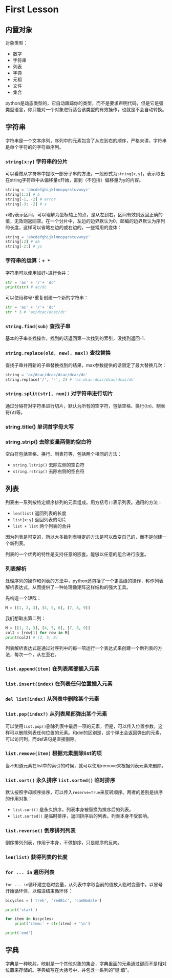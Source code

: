 # First Lesson
## 内置对象
对象类型：
- 数字
- 字符串
- 列表
- 字典
- 元祖
- 文件
- 集合

python是动态类型的，它自动跟踪你的类型，而不是要求声明代码，但是它是强类型语言，你只能对一个对象进行适合该类型的有效操作，也就是不会自动转换。
## 字符串
字符串是一个文本序列，序列中的元素包含了从左到右的顺序，严格来讲，字符串是单个字符的的字符串序列。
### `string[x:y]` 字符串的分片
可以看做从字符串中提取一部分子串的方法，一般形式为`string[x,y]`，表示取出在string字符串中从偏移量x开始，直到（不包括）偏移量为y的内容。
```python
string = 'abcdefghijklmnopqrstuvwxyz'
string[1:2] # b
string[-1, -2] # error
string[-3: -2] # x
```
x和y表示区间，可以理解为坐标轴上的点，是从左到右，区间有效则返回正确的值，无效则返回空。在一个分片中，左边的边界默认为0，邮编的边界默认为序列的长度，这样可以省略左边的或右边的，一些常用的变体：
```python
string = 'abcdefghijklmnopqrstuvwxyz'
string[:2] # ab
string[-2:] # yz
```
### 字符串的运算：`+ *`
字符串可以使用加好`+`进行合并：
```python
str = 'ac' + '/'+ 'dc'
print(str) # ac/dc
```
可以使用称号`*`重复创建一个新的字符串：
```python
str = 'ac' + '/'+ 'dc'
str * 3 # 'ac/dcac/dcac/dc'
```
### `string.find(sub)` 查找子串
基本的子串查找操作，找到的话返回第一次找到的索引，没找到返回-1.
### `string.replace(old, new[, max])` 查找替换
查找子串并用新的子串替换找到的结果，max参数提供的话限定了最大替换几次：
```python
string = 'ac/dcac/dcac/dcac/dcac/dc'
string.replace('/', '-', 2) # 'ac-dcac-dcac/dcac/dcac/dc'
```
### `string.split(str[, num])` 对字符串进行切片
通过分隔符对字符串进行切片，默认为所有的空字符，包括空格、换行(\n)、制表符(\t)等。

### string.title() 单词首字母大写
### string.strip() 去除变量两侧的空白符
空白符包括空格、换行、制表符等，包括两个相同的方法：
- `string.lstrip()` 去除左侧的空白符
- `string.rstrip()` 去除右侧的空白符

## 列表
列表由一系列按特定顺序排列的元素组成。用方括号`[]`表示列表。通用的方法：
- `len(list)` 返回列表的长度
- `list[x:y]` 返回列表的切片
- `list + list` 两个列表的合并

因为列表是可变的，所以大多数列表特定的方法是可以改变自己的，而不是创建一个新列表。

列表的一个优秀的特性是支持任意的嵌套。能够以任意的组合进行嵌套。

### 列表解析
处理序列的操作和列表的方法中，python还包括了一个更高级的操作，称作列表解析表达式，从而提供了一种处理像矩阵这样结构的强大工具。

先构造一个矩阵：
```python
M = [[1, 2, 3], [4, 5, 6], [7, 8, 9]]
```
我们想取出第二列：
```python
M = [[1, 2, 3], [4, 5, 6], [7, 8, 9]]
col2 = [row[1] for row in M]
print(col2) # [2, 5, 8]
```
列表解析表达式是通过对序列中的每一项运行一个表达式来创建一个新列表的方法，每次一个，从左至右。
### `list.append(item)` 在列表尾部插入元素
### `list.insert(index)` 在列表任何位置插入元素
### `del list[index]` 从列表中删除某个元素
### `list.pop(index?)` 从列表尾部弹出某个元素
可以使用`list.pop()`删除列表中最后一项的元素，但是，可以传入位置参数，这样可以删除列表任何位置的元素。和del的区别是，这个弹出会返回弹出的元素，可以访问到，而del语句是直接删除。
### `list.remove(item)` 根据元素删除list的项
当不知道元素在list中的索引的时候，就可以使用remove来根据列表元素来删除。
### `list.sort()` 永久排序 `list.sorted()` 临时排序
默认按照字母顺序排序，可以传入`reserve=True`来反转顺序。两者的差别是排序的作用对象：
- `list.sort()` 是永久排序，列表本身被替换为排序后的列表。
- `list.sorted()` 是临时排序，返回排序后的列表。列表本身不受影响。

### `list.reverse()` 倒序排列列表
倒序排列列表，作用于本身，不做排序，只是顺序的反向。
### `len(list)` 获得列表的长度
### `for ... in` 遍历列表
`for ... in`循环建立临时变量，从列表中拿取当前的值放入临时变量中，以冒号开始循环体，以缩进结束循环体：
```python
bicycles = ['trek', 'redBic', 'canNodale']

print('start')

for item in bicycles:
    print('item:' + str(item) + '\n')

print('end')
```
## 字典
字典是一种映射，映射是一个其他对象的集合，字典里面的元素通过键而不是相对位置来存储的。字典编写在大括号中，并包含一系列的"键:值"。

